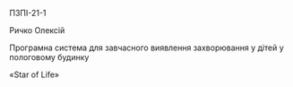 ПЗПІ-21-1


Ричко Олексій

Програмна система для завчасного виявлення захворювання у дітей у пологовому будинку

«Star of Life»
